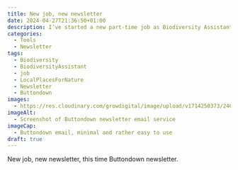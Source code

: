 ```yaml
---
title: New job, new newsletter
date: 2024-04-27T21:36:50+01:00
description: I’ve started a new part-time job as Biodiversity Assistant, and found some rather cool software in the process
categories:
  - Tools
  - Newsletter
tags:
  - Biodiversity
  - BiodiversityAssistant
  - job
  - LocalPlacesForNature
  - Newsletter
  - Buttondown
images:
  - https://res.cloudinary.com/growdigital/image/upload/v1714250373/240427-buttondown-email-newsletter.png
imageAlt:
  - Screenshot of Buttondown newsletter email service
imageCap:
  - Buttondown email, minimal and rather easy to use
draft: true
---
```

New job, new newsletter, this time Buttondown newsletter.